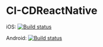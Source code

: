 
# CI-CDReactNative


iOS: [![Build status](https://build.appcenter.ms/v0.1/apps/f8c49de5-570b-48d8-ab68-0da4f8234621/branches/dev/badge)](https://appcenter.ms)

Android: [![Build status](https://build.appcenter.ms/v0.1/apps/3e7f9ca5-8d1d-4674-8576-f42625163072/branches/dev/badge)](https://appcenter.ms)
